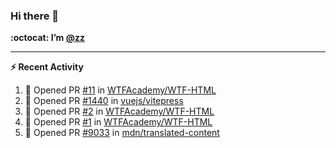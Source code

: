 ### Hi there 👋

**:octocat: I’m [@zz](https://github.com/holazz)**

---

**:zap: Recent Activity**

<!--START_SECTION:activity-->
1. 💪 Opened PR [#11](https://github.com/WTFAcademy/WTF-HTML/pull/11) in [WTFAcademy/WTF-HTML](https://github.com/WTFAcademy/WTF-HTML)
2. 💪 Opened PR [#1440](https://github.com/vuejs/vitepress/pull/1440) in [vuejs/vitepress](https://github.com/vuejs/vitepress)
3. 💪 Opened PR [#2](https://github.com/WTFAcademy/WTF-HTML/pull/2) in [WTFAcademy/WTF-HTML](https://github.com/WTFAcademy/WTF-HTML)
4. 💪 Opened PR [#1](https://github.com/WTFAcademy/WTF-HTML/pull/1) in [WTFAcademy/WTF-HTML](https://github.com/WTFAcademy/WTF-HTML)
5. 💪 Opened PR [#9033](https://github.com/mdn/translated-content/pull/9033) in [mdn/translated-content](https://github.com/mdn/translated-content)
<!--END_SECTION:activity-->
